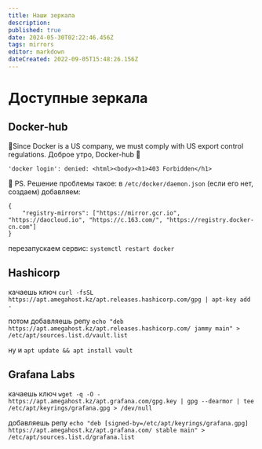```yaml
---
title: Наши зеркала
description: 
published: true
date: 2024-05-30T02:22:46.456Z
tags: mirrors
editor: markdown
dateCreated: 2022-09-05T15:48:26.156Z
---
```


# Доступные зеркала

## Docker-hub

🤦Since Docker is a US company, we must comply with US export control regulations.
Доброе утро, Docker-hub 🙂

```
'docker login': denied: <html><body><h1>403 Forbidden</h1>
```

🚀 PS. Решение проблемы такое: в `/etc/docker/daemon.json` (если его нет, создаем) добавляем:

```
{
    "registry-mirrors": ["https://mirror.gcr.io", "https://daocloud.io", "https://c.163.com/", "https://registry.docker-cn.com"]
}
```

перезапускаем сервис: `systemctl restart docker`

## Hashicorp

качаешь ключ
`curl -fsSL https://apt.amegahost.kz/apt.releases.hashicorp.com/gpg | apt-key add -`

потом добавляешь репу
`echo "deb https://apt.amegahost.kz/apt.releases.hashicorp.com/ jammy main" > /etc/apt/sources.list.d/vault.list`

ну и `apt update && apt install vault`

## Grafana Labs

качаешь ключ
`wget -q -O - https://apt.amegahost.kz/apt.grafana.com/gpg.key | gpg --dearmor | tee /etc/apt/keyrings/grafana.gpg > /dev/null`

добавляешь репу
`echo "deb [signed-by=/etc/apt/keyrings/grafana.gpg] https://apt.amegahost.kz/apt.grafana.com/ stable main" > /etc/apt/sources.list.d/grafana.list`